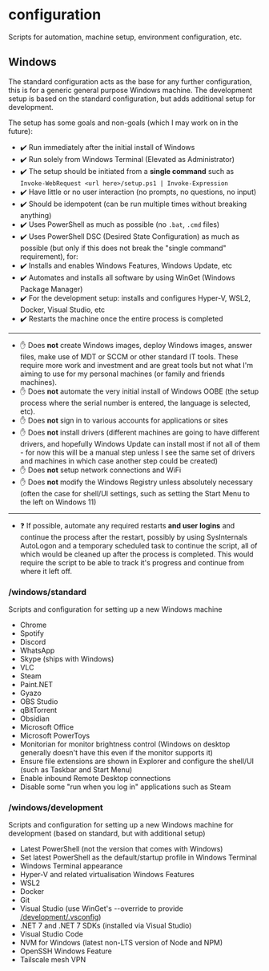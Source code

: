 # configuration
Scripts for automation, machine setup, environment configuration, etc.

## Windows
The standard configuration acts as the base for any further configuration, this is for a generic general purpose Windows machine. The development setup is based on the standard configuration, but adds additional setup for development.

The setup has some goals and non-goals (which I may work on in the future):

* ✔️ Run immediately after the initial install of Windows
* ✔️ Run solely from Windows Terminal (Elevated as Administrator)
* ✔️ The setup should be initiated from a **single command** such as `Invoke-WebRequest <url here>/setup.ps1 | Invoke-Expression`
* ✔️ Have little or no user interaction (no prompts, no questions, no input)
* ✔️ Should be idempotent (can be run multiple times without breaking anything)
* ✔️ Uses PowerShell as much as possible (no `.bat`, `.cmd` files)
* ✔️ Uses PowerShell DSC (Desired State Configuration) as much as possible (but only if this does not break the "single command" requirement), for:
* ✔️ Installs and enables Windows Features, Windows Update, etc
* ✔️ Automates and installs all software by using WinGet (Windows Package Manager)
* ✔️ For the development setup: installs and configures Hyper-V, WSL2, Docker, Visual Studio, etc
* ✔️ Restarts the machine once the entire process is completed

---

* ✋ Does **not** create Windows images, deploy Windows images, answer files, make use of MDT or SCCM or other standard IT tools. These require more work and investment and are great tools but not what I'm aiming to use for my personal machines (or family and friends machines).
* ✋ Does **not** automate the very initial install of Windows OOBE (the setup process where the serial number is entered, the language is selected, etc).
* ✋ Does **not** sign in to various accounts for applications or sites
* ✋ Does **not** install drivers (different machines are going to have different drivers, and hopefully Windows Update can install most if not all of them - for now this will be a manual step unless I see the same set of drivers and machines in which case another step could be created)
* ✋ Does **not** setup network connections and WiFi
* ✋ Does **not** modify the Windows Registry unless absolutely necessary (often the case for shell/UI settings, such as setting the Start Menu to the left on Windows 11)

---

* ❓ If possible, automate any required restarts **and user logins** and continue the process after the restart, possibly by using SysInternals AutoLogon and a temporary scheduled task to continue the script, all of which would be cleaned up after the process is completed. This would require the script to be able to track it's progress and continue from where it left off.

### /windows/standard
Scripts and configuration for setting up a new Windows machine

* Chrome
* Spotify
* Discord
* WhatsApp
* Skype (ships with Windows)
* VLC
* Steam
* Paint.NET
* Gyazo
* OBS Studio
* qBitTorrent
* Obsidian
* Microsoft Office
* Microsoft PowerToys
* Monitorian for monitor brightness control (Windows on desktop generally doesn't have this even if the monitor supports it)
* Ensure file extensions are shown in Explorer and configure the shell/UI (such as Taskbar and Start Menu)
* Enable inbound Remote Desktop connections
* Disable some "run when you log in" applications such as Steam

### /windows/development
Scripts and configuration for setting up a new Windows machine for development (based on standard, but with additional setup)

* Latest PowerShell (not the version that comes with Windows)
* Set latest PowerShell as the default/startup profile in Windows Terminal
* Windows Terminal appearance
* Hyper-V and related virtualisation Windows Features
* WSL2
* Docker
* Git
* Visual Studio (use WinGet's --override to provide [/development/.vsconfig](windows/development/.vsconfig))
* .NET 7 and .NET 7 SDKs (installed via Visual Studio)
* Visual Studio Code
* NVM for Windows (latest non-LTS version of Node and NPM)
* OpenSSH Windows Feature
* Tailscale mesh VPN
